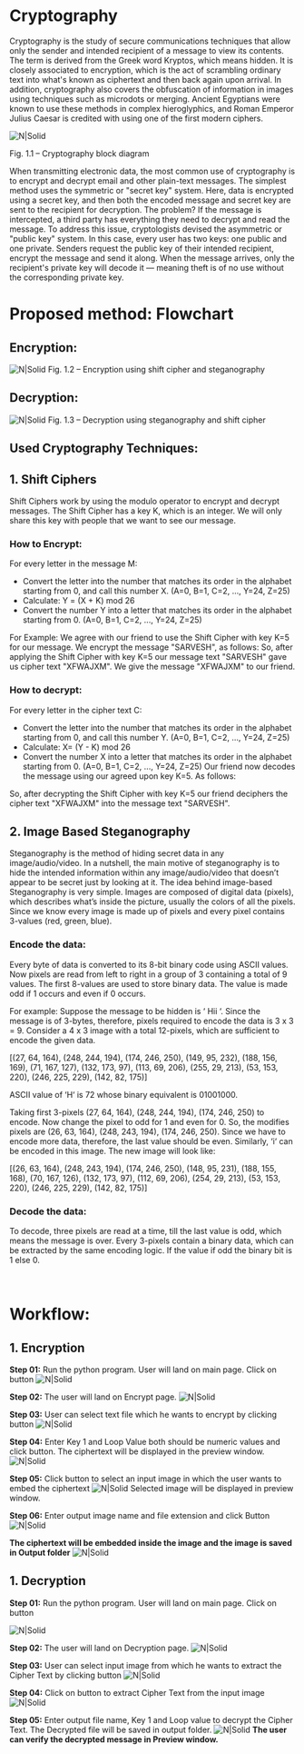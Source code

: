 # Cryptography
Cryptography is the study of secure communications techniques that allow only the sender and intended recipient of a message to view its contents. The term is derived from the Greek word Kryptos, which means hidden. It is closely associated to encryption, which is the act of scrambling ordinary text into what's known as ciphertext and then back again upon arrival. In addition, cryptography also covers the obfuscation of information in images using techniques such as microdots or merging. Ancient Egyptians were known to use these methods in complex hieroglyphics, and Roman Emperor Julius Caesar is credited with using one of the first modern ciphers.

![N|Solid](https://github.com/dojoSarvesh/Cryptography-application-py/blob/main/media/Block-diagram-for-encryption-and-decryption.png)
 
Fig. 1.1 – Cryptography block diagram

When transmitting electronic data, the most common use of cryptography is to encrypt and decrypt email and other plain-text messages. The simplest method uses the symmetric or "secret key" system. Here, data is encrypted using a secret key, and then both the encoded message and secret key are sent to the recipient for decryption. The problem? If the message is intercepted, a third party has everything they need to decrypt and read the message. To address this issue, cryptologists devised the asymmetric or "public key" system. In this case, every user has two keys: one public and one private. Senders request the public key of their intended recipient, encrypt the message and send it along. When the message arrives, only the recipient's private key will decode it — meaning theft is of no use without the corresponding private key.
# Proposed method: Flowchart
## Encryption:
![N|Solid](https://github.com/dojoSarvesh/Cryptography-application-py/blob/main/media/Encryption1.png)
Fig. 1.2 – Encryption using shift cipher and steganography
## Decryption:
![N|Solid](https://github.com/dojoSarvesh/Cryptography-application-py/blob/main/media/Decription1.png)
Fig. 1.3 – Decryption using steganography and shift cipher 
## Used Cryptography Techniques:
## 1.	Shift Ciphers
Shift Ciphers work by using the modulo operator to encrypt and decrypt messages. The Shift Cipher has a key K, which is an integer. We will only share this key with people that we want to see our message.

### How to Encrypt:
For every letter in the message M:

- Convert the letter into the number that matches its order in the alphabet starting from 0, and call this number X.
(A=0, B=1, C=2, ..., Y=24, Z=25)
- Calculate: Y = (X + K) mod 26
- Convert the number Y into a letter that matches its order in the alphabet starting from 0.
(A=0, B=1, C=2, ..., Y=24, Z=25)

For Example: We agree with our friend to use the Shift Cipher with key K=5 for our message. 
We encrypt the message "SARVESH", as follows:
So, after applying the Shift Cipher with key K=5 our message text "SARVESH" gave us cipher text "XFWAJXM".
We give the message "XFWAJXM" to our friend.

### How to decrypt:
For every letter in the cipher text C:

- Convert the letter into the number that matches its order in the alphabet starting from 0, and call this number Y.
(A=0, B=1, C=2, ..., Y=24, Z=25)
- Calculate: X= (Y - K) mod 26
- Convert the number X into a letter that matches its order in the alphabet starting from 0.
(A=0, B=1, C=2, ..., Y=24, Z=25)
Our friend now decodes the message using our agreed upon key K=5. As follows:

So, after decrypting the Shift Cipher with key K=5 our friend deciphers the cipher text "XFWAJXM" into the message text "SARVESH".
## 2.	Image Based Steganography
Steganography is the method of hiding secret data in any image/audio/video. In a nutshell, the main motive of steganography is to hide the intended information within any image/audio/video that doesn’t appear to be secret just by looking at it.
The idea behind image-based Steganography is very simple. Images are composed of digital data (pixels), which describes what’s inside the picture, usually the colors of all the pixels. Since we know every image is made up of pixels and every pixel contains 3-values (red, green, blue).

### Encode the data:
Every byte of data is converted to its 8-bit binary code using ASCII values. Now pixels are read from left to right in a group of 3 containing a total of 9 values. The first 8-values are used to store binary data. The value is made odd if 1 occurs and even if 0 occurs. 

For example: 
Suppose the message to be hidden is ‘ Hii ‘. Since the message is of 3-bytes, therefore, pixels required to encode the data is 3 x 3 = 9. Consider a 4 x 3 image with a total 12-pixels, which are sufficient to encode the given data.

[(27, 64, 164), (248, 244, 194), (174, 246, 250), (149, 95, 232),
(188, 156, 169), (71, 167, 127), (132, 173, 97), (113, 69, 206),
(255, 29, 213), (53, 153, 220), (246, 225, 229), (142, 82, 175)]

ASCII value of ‘H‘ is 72 whose binary equivalent is 01001000.

Taking first 3-pixels (27, 64, 164), (248, 244, 194), (174, 246, 250) to encode. Now change the pixel to odd for 1 and even for 0. So, the modifies pixels are (26, 63, 164), (248, 243, 194), (174, 246, 250). Since we have to encode more data, therefore, the last value should be even. Similarly, ‘i‘ can be encoded in this image.
The new image will look like:
 
[(26, 63, 164), (248, 243, 194), (174, 246, 250), (148, 95, 231),
(188, 155, 168), (70, 167, 126), (132, 173, 97), (112, 69, 206),
(254, 29, 213), (53, 153, 220), (246, 225, 229), (142, 82, 175)]

### Decode the data:
To decode, three pixels are read at a time, till the last value is odd, which means the message is over. Every 3-pixels contain a binary data, which can be extracted by the same encoding logic. If the value if odd the binary bit is 1 else 0. 

 
# Workflow:
## 1.	Encryption
**Step 01:** Run the python program. User will land on main page. Click on <ENCRYPT> button
![N|Solid](https://github.com/dojoSarvesh/Cryptography-application-py/blob/main/media/output%20main%20screen%202.PNG)

**Step 02:** The user will land on Encrypt page. 
 ![N|Solid](https://github.com/dojoSarvesh/Cryptography-application-py/blob/main/media/Encryption%201.PNG)

**Step 03:** User can select text file which he wants to encrypt by clicking <BROWSE> button
  ![N|Solid](https://github.com/dojoSarvesh/Cryptography-application-py/blob/main/media/Encryption%202.PNG)
	
**Step 04:** Enter Key 1 and Loop Value both should be numeric values and click <ENCRYPT> button. The ciphertext will be displayed in the preview window.
 ![N|Solid](https://github.com/dojoSarvesh/Cryptography-application-py/blob/main/media/Encryption%203.PNG)

**Step 05:** Click <BROWSE> button to select an input image in which the user wants to embed the ciphertext 
![N|Solid](https://github.com/dojoSarvesh/Cryptography-application-py/blob/main/media/Encryption%204.PNG)
Selected image will be displayed in preview window. 
	
**Step 06:** Enter output image name and file extension and click <ENCRYPT> Button
![N|Solid](https://github.com/dojoSarvesh/Cryptography-application-py/blob/main/media/Encryption%205.PNG)
 
**The ciphertext will be embedded inside the image and the image is saved in Output folder**
 ![N|Solid](https://github.com/dojoSarvesh/Cryptography-application-py/blob/main/Main/Output/out2.png)



## 1.	Decryption
**Step 01:** Run the python program. User will land on main page. Click on <DECRYPT> button
       
![N|Solid](https://github.com/dojoSarvesh/Cryptography-application-py/blob/main/media/output%20main%20screen%202.PNG)
	
**Step 02:** The user will land on Decryption page.
 ![N|Solid](https://github.com/dojoSarvesh/Cryptography-application-py/blob/main/media/Decription%201.png)

**Step 03:** User can select input image from which he wants to extract the Cipher Text by clicking <BROWSE> button
 ![N|Solid](https://github.com/dojoSarvesh/Cryptography-application-py/blob/main/media/Decription%202.png)
	
**Step 04:** Click on <DECRYPT> button to extract Cipher Text from the input image 
 ![N|Solid](https://github.com/dojoSarvesh/Cryptography-application-py/blob/main/media/Decription%203.png)

**Step 05:** Enter output file name, Key 1 and Loop value to decrypt the Cipher Text. The Decrypted file will be saved in output folder.
 ![N|Solid](https://github.com/dojoSarvesh/Cryptography-application-py/blob/main/media/Decription%204.png)
**The user can verify the decrypted message in Preview window.**
